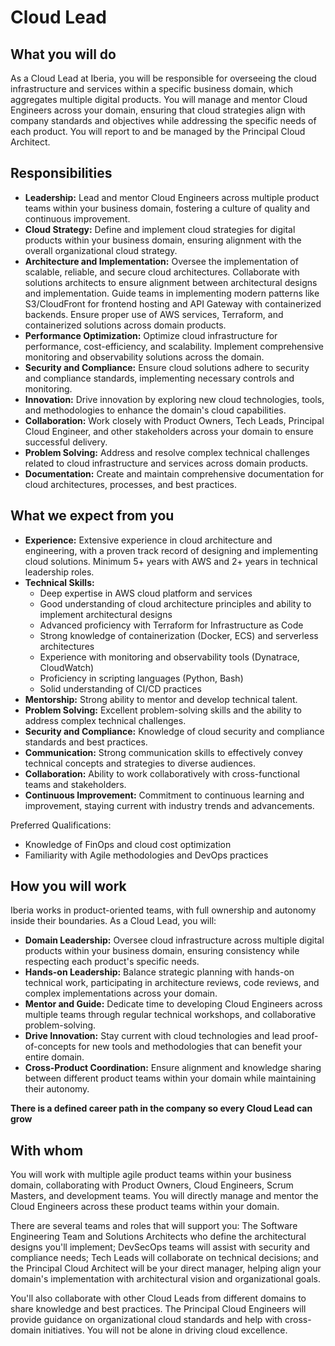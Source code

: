 # Cloud Lead

## What you will do

As a Cloud Lead at Iberia, you will be responsible for overseeing the cloud infrastructure and services within a specific business domain, which aggregates multiple digital products. You will manage and mentor Cloud Engineers across your domain, ensuring that cloud strategies align with company standards and objectives while addressing the specific needs of each product. You will report to and be managed by the Principal Cloud Architect.

## Responsibilities

- **Leadership:** Lead and mentor Cloud Engineers across multiple product teams within your business domain, fostering a culture of quality and continuous improvement.
- **Cloud Strategy:** Define and implement cloud strategies for digital products within your business domain, ensuring alignment with the overall organizational cloud strategy.
- **Architecture and Implementation:** Oversee the implementation of scalable, reliable, and secure cloud architectures. Collaborate with solutions architects to ensure alignment between architectural designs and implementation. Guide teams in implementing modern patterns like S3/CloudFront for frontend hosting and API Gateway with containerized backends. Ensure proper use of AWS services, Terraform, and containerized solutions across domain products.
- **Performance Optimization:** Optimize cloud infrastructure for performance, cost-efficiency, and scalability. Implement comprehensive monitoring and observability solutions across the domain.
- **Security and Compliance:** Ensure cloud solutions adhere to security and compliance standards, implementing necessary controls and monitoring.
- **Innovation:** Drive innovation by exploring new cloud technologies, tools, and methodologies to enhance the domain's cloud capabilities.
- **Collaboration:** Work closely with Product Owners, Tech Leads, Principal Cloud Engineer, and other stakeholders across your domain to ensure successful delivery.
- **Problem Solving:** Address and resolve complex technical challenges related to cloud infrastructure and services across domain products.
- **Documentation:** Create and maintain comprehensive documentation for cloud architectures, processes, and best practices.

## What we expect from you

- **Experience:** Extensive experience in cloud architecture and engineering, with a proven track record of designing and implementing cloud solutions. Minimum 5+ years with AWS and 2+ years in technical leadership roles.
- **Technical Skills:**
    - Deep expertise in AWS cloud platform and services
    - Good understanding of cloud architecture principles and ability to implement architectural designs
    - Advanced proficiency with Terraform for Infrastructure as Code
    - Strong knowledge of containerization (Docker, ECS) and serverless architectures
    - Experience with monitoring and observability tools (Dynatrace, CloudWatch)
    - Proficiency in scripting languages (Python, Bash)
    - Solid understanding of CI/CD practices
- **Mentorship:** Strong ability to mentor and develop technical talent.
- **Problem Solving:** Excellent problem-solving skills and the ability to address complex technical challenges.
- **Security and Compliance:** Knowledge of cloud security and compliance standards and best practices.
- **Communication:** Strong communication skills to effectively convey technical concepts and strategies to diverse audiences.
- **Collaboration:** Ability to work collaboratively with cross-functional teams and stakeholders.
- **Continuous Improvement:** Commitment to continuous learning and improvement, staying current with industry trends and advancements.

Preferred Qualifications:
- Knowledge of FinOps and cloud cost optimization
- Familiarity with Agile methodologies and DevOps practices

## How you will work

Iberia works in product-oriented teams, with full ownership and autonomy inside their boundaries. As a Cloud Lead, you will:

- **Domain Leadership:** Oversee cloud infrastructure across multiple digital products within your business domain, ensuring consistency while respecting each product's specific needs.
- **Hands-on Leadership:** Balance strategic planning with hands-on technical work, participating in architecture reviews, code reviews, and complex implementations across your domain.
- **Mentor and Guide:** Dedicate time to developing Cloud Engineers across multiple teams through regular technical workshops, and collaborative problem-solving.
- **Drive Innovation:** Stay current with cloud technologies and lead proof-of-concepts for new tools and methodologies that can benefit your entire domain.
- **Cross-Product Coordination:** Ensure alignment and knowledge sharing between different product teams within your domain while maintaining their autonomy.

**There is a defined career path in the company so every Cloud Lead can grow**

## With whom

You will work with multiple agile product teams within your business domain, collaborating with Product Owners, Cloud Engineers, Scrum Masters, and development teams. You will directly manage and mentor the Cloud Engineers across these product teams within your domain.

There are several teams and roles that will support you: The Software Engineering Team and Solutions Architects who define the architectural designs you'll implement; DevSecOps teams will assist with security and compliance needs; Tech Leads will collaborate on technical decisions; and the Principal Cloud Architect will be your direct manager, helping align your domain's implementation with architectural vision and organizational goals.

You'll also collaborate with other Cloud Leads from different domains to share knowledge and best practices. The Principal Cloud Engineers will provide guidance on organizational cloud standards and help with cross-domain initiatives. You will not be alone in driving cloud excellence.